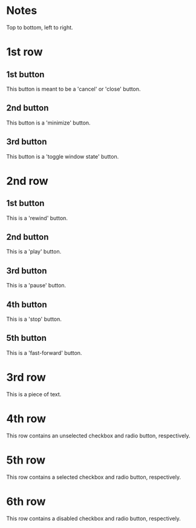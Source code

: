 # Notes

Top to bottom, left to right.

# 1st row

## 1st button

This button is meant to be a 'cancel' or 'close' button.

## 2nd button

This button is a 'minimize' button.

## 3rd button

This button is a 'toggle window state' button.

# 2nd row

## 1st button

This is a 'rewind' button.

## 2nd button

This is a 'play' button.

## 3rd button

This is a 'pause' button.

## 4th button

This is a 'stop' button.

## 5th button

This is a 'fast-forward' button.

# 3rd row

This is a piece of text.

# 4th row

This row contains an unselected checkbox and radio button, respectively.

# 5th row

This row contains a selected checkbox and radio button, respectively.

# 6th row

This row contains a disabled checkbox and radio button, respectively.
